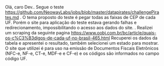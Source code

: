 Olá, caro Dev.. Segue o teste <https://github.com/NeowayLabs/jobs/blob/master/datapirates/challengePirates.md>
.
O tema proposto do teste é pegar todas as faixas de CEP de cada UF.
Porém o site para aplicação do teste estava gerando falhas e redirecionamento, impossibilitando 
o acesso aos dados do site.
.
Realizei um scraping da seguinte pagina <https://www.oobj.com.br/bc/article/quais-os-c%C3%B3digos-de-cada-uf-no-brasil-465.html>
Recuperei os dados da tabela e apresentei o resultado, também selecionei um estado para mostrar.
O site que utilizei é para uso na emissão de Documentos Fiscais Eletrônicos (NFC-e, NF-e, CT-e, MDF-e e CF-e) e os códigos são informados no campo código UF.